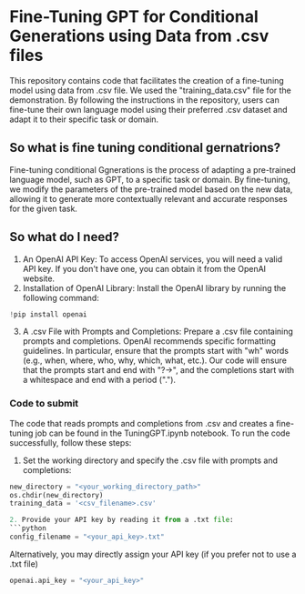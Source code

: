 # Fine-Tuning GPT for Conditional Generations using Data from .csv files
This repository contains code that facilitates the creation of a fine-tuning model using data from .csv file. We used the "training_data.csv" file for the demonstration. By following the instructions in the repository, users can fine-tune their own language model using their preferred .csv dataset and adapt it to their specific task or domain.

## So what is fine tuning conditional gernatrions?
Fine-tuning conditional Ggnerations is the process of adapting a pre-trained language model, such as GPT, to a specific task or domain. By fine-tuning, we modify the parameters of the pre-trained model based on the new data, allowing it to generate more contextually relevant and accurate responses for the given task.

## So what do I need?
1. An OpenAI API Key: To access OpenAI services, you will need a valid API key. If you don't have one, you can obtain it from the OpenAI website.
2. Installation of OpenAI Library: Install the OpenAI library by running the following command:
```python
!pip install openai
```
3. A .csv File with Prompts and Completions: Prepare a .csv file containing prompts and completions. OpenAI recommends specific formatting guidelines. In particular, ensure that the prompts start with "wh" words (e.g., when, where, who, why, which, what, etc.). Our code will ensure that the prompts start and end with "?->", and the completions start with a whitespace and end with a period (".").
 
### Code to submit
The code that reads prompts and completions from .csv and creates a fine-tuning job can be found in the TuningGPT.ipynb notebook. To run the code successfully, follow these steps:
1. Set the working directory and specify the .csv file with prompts and completions:
```python
new_directory = "<your_working_directory_path>" 
os.chdir(new_directory)
training_data = '<csv_filename>.csv'

2. Provide your API key by reading it from a .txt file:
```python
config_filename = "<your_api_key>.txt"
```
Alternatively, you may directly assign your API key (if you prefer not to use a .txt file)
```python
openai.api_key = "<your_api_key>"
```
